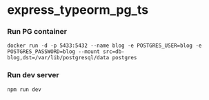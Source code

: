 # express_typeorm_pg_ts

### Run PG container
```
docker run -d -p 5433:5432 --name blog -e POSTGRES_USER=blog -e POSTGRES_PASSWORD=blog --mount src=db-blog,dst=/var/lib/postgresql/data postgres
```
### Run dev server
```
npm run dev
```
